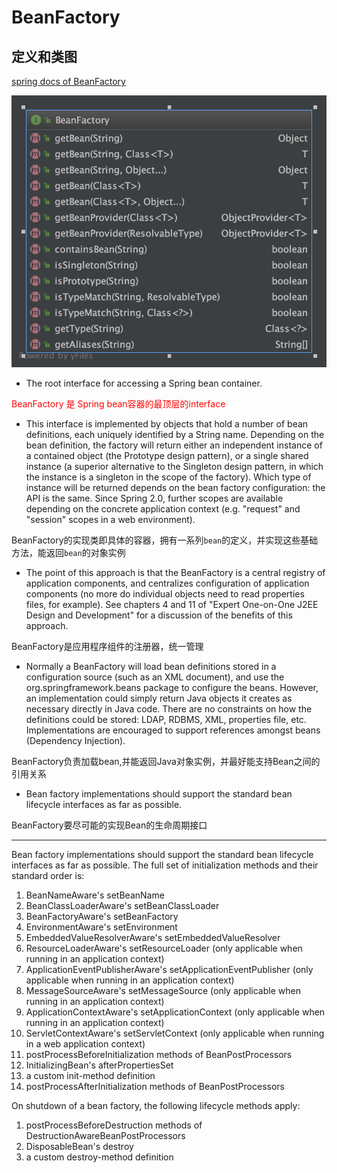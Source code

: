 # BeanFactory

## 定义和类图

<a href='https://docs.spring.io/spring-framework/docs/current/javadoc-api/org/springframework/beans/factory/BeanFactory.html'>spring docs of BeanFactory</a>

![](../../imgs/BeanFactory.png)

* The root interface for accessing a Spring bean container.

<font color='red'>BeanFactory 是 Spring bean容器的最顶层的interface</font>

* This interface is implemented by objects that hold a number of bean definitions, each uniquely identified by a String name. Depending on the bean definition, the factory will return either an independent instance of a contained object (the Prototype design pattern), or a single shared instance (a superior alternative to the Singleton design pattern, in which the instance is a singleton in the scope of the factory). Which type of instance will be returned depends on the bean factory configuration: the API is the same. Since Spring 2.0, further scopes are available depending on the concrete application context (e.g. "request" and "session" scopes in a web environment).

BeanFactory的实现类即具体的容器，拥有一系列`bean`的定义，并实现这些基础方法，能返回`bean`的对象实例

* The point of this approach is that the BeanFactory is a central registry of application components, and centralizes configuration of application components (no more do individual objects need to read properties files, for example). See chapters 4 and 11 of "Expert One-on-One J2EE Design and Development" for a discussion of the benefits of this approach.

BeanFactory是应用程序组件的注册器，统一管理

* Normally a BeanFactory will load bean definitions stored in a configuration source (such as an XML document), and use the org.springframework.beans package to configure the beans. However, an implementation could simply return Java objects it creates as necessary directly in Java code. There are no constraints on how the definitions could be stored: LDAP, RDBMS, XML, properties file, etc. Implementations are encouraged to support references amongst beans (Dependency Injection).

BeanFactory负责加载bean,并能返回Java对象实例，并最好能支持Bean之间的引用关系

* Bean factory implementations should support the standard bean lifecycle interfaces as far as possible.

BeanFactory要尽可能的实现Bean的生命周期接口

---

Bean factory implementations should support the standard bean lifecycle interfaces as far as possible. The full set of initialization methods and their standard order is:

1. BeanNameAware's setBeanName
2. BeanClassLoaderAware's setBeanClassLoader
3. BeanFactoryAware's setBeanFactory
4. EnvironmentAware's setEnvironment
5. EmbeddedValueResolverAware's setEmbeddedValueResolver
6. ResourceLoaderAware's setResourceLoader (only applicable when running in an application context)
7. ApplicationEventPublisherAware's setApplicationEventPublisher (only applicable when running in an application context)
8. MessageSourceAware's setMessageSource (only applicable when running in an application context)
9. ApplicationContextAware's setApplicationContext (only applicable when running in an application context)
10. ServletContextAware's setServletContext (only applicable when running in a web application context)
11. postProcessBeforeInitialization methods of BeanPostProcessors
12. InitializingBean's afterPropertiesSet
13. a custom init-method definition
14. postProcessAfterInitialization methods of BeanPostProcessors

On shutdown of a bean factory, the following lifecycle methods apply:

1. postProcessBeforeDestruction methods of DestructionAwareBeanPostProcessors
2. DisposableBean's destroy
3. a custom destroy-method definition
